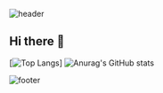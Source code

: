 ![header](https://capsule-render.vercel.app/api?type=waving&color=003458&height=150&section=header)
## Hi there 👋

[![Top Langs](https://github-readme-stats.vercel.app/api/top-langs/?username=jangjh0201)]
![Anurag's GitHub stats](https://github-readme-stats.vercel.app/api?username=jangjh0201&show_icons=true)


<!--
**jangjh0201/jangjh0201** is a ✨ _special_ ✨ repository because its `README.md` (this file) appears on your GitHub profile.

Here are some ideas to get you started:

- 🔭 I’m currently working on ...
- 🌱 I’m currently learning ...
- 👯 I’m looking to collaborate on ...
- 🤔 I’m looking for help with ...
- 💬 Ask me about ...
- 📫 How to reach me: ...
- 😄 Pronouns: ...
- ⚡ Fun fact: ...
-->



![footer](https://capsule-render.vercel.app/api?type=waving&color=003458&height=150&section=footer)
